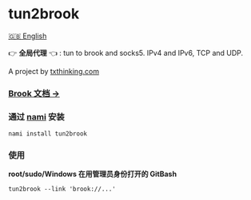 # tun2brook

[🇬🇧 English](README.md)

👉 **全局代理** 👈 : tun to brook and socks5. IPv4 and IPv6, TCP and UDP.

A project by [txthinking.com](https://www.txthinking.com)

### [Brook 文档 ->](https://txthinking.github.io/brook/)

### 通过 [nami](https://github.com/txthinking/nami) 安装

```
nami install tun2brook
```

### 使用

**root/sudo/Windows 在用管理员身份打开的 GitBash**

```
tun2brook --link 'brook://...'
```
